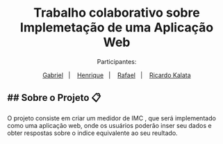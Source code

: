 <h1 align="center">Trabalho colaborativo sobre Implemetação de uma Aplicação Web</h1>

<p align="center">Participantes:</p>
<p align="center">
    <a href="https://github.com/Gabriel-Perin99">Gabriel</a>&nbsp;&nbsp;&nbsp;|&nbsp;&nbsp;&nbsp;
    <a href="https://github.com/Henrique069">Henrique</a>&nbsp;&nbsp;&nbsp;|&nbsp;&nbsp;&nbsp;
     <a href="https://github.com/Gabriel-Perin99">Rafael</a>&nbsp;&nbsp;&nbsp;|&nbsp;&nbsp;&nbsp;
    <a href="https://github.com/RicardoKalata">Ricardo Kalata</a>
</p>
 <h2>## Sobre o Projeto 📋</h2>

<p>O projeto consiste em criar um medidor de IMC , que será implementado como uma aplicação web, onde os usuários poderão inser seu dados e obter respostas sobre o indice equivalente ao seu reultado.</p>

    
    
    